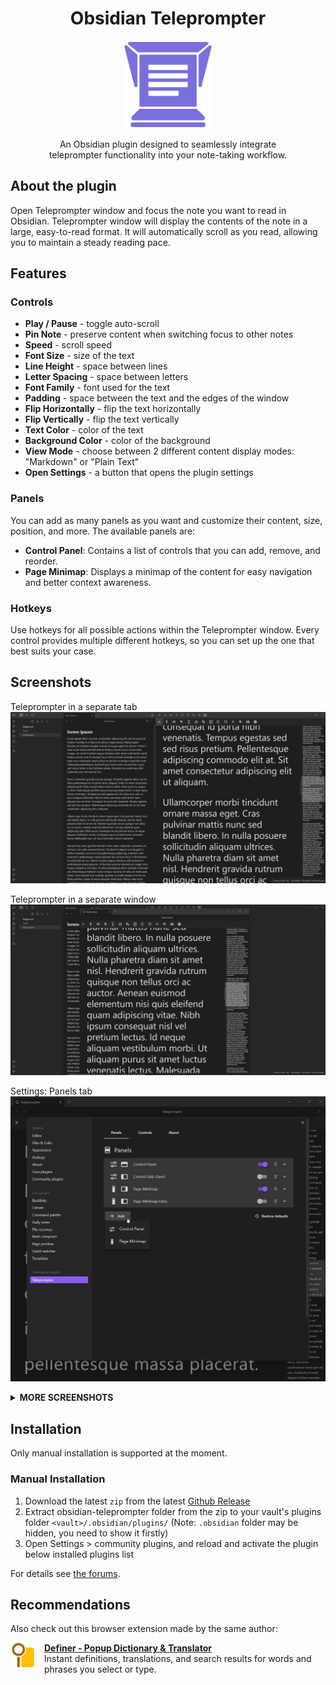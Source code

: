 <h1 align="center">Obsidian Teleprompter</h1>

<p align="center">
  <img src="./assets/logos/teleprompter.png" height="140"/>
</p>

<p align="center">
An Obsidian plugin designed to seamlessly integrate<br/>
teleprompter functionality into your note-taking workflow.
</p>

## About the plugin

Open Teleprompter window and focus the note you want to read in Obsidian.
Teleprompter window will display the contents of the note in a large,
easy-to-read format. It will automatically scroll as you read,
allowing you to maintain a steady reading pace.

## Features

### Controls

- **Play / Pause** - toggle auto-scroll
- **Pin Note** - preserve content when switching focus to other notes
- **Speed** - scroll speed
- **Font Size** - size of the text
- **Line Height** - space between lines
- **Letter Spacing** - space between letters
- **Font Family** - font used for the text
- **Padding** - space between the text and the edges of the window
- **Flip Horizontally** - flip the text horizontally
- **Flip Vertically** - flip the text vertically
- **Text Color** - color of the text
- **Background Color** - color of the background
- **View Mode** - choose between 2 different content display modes: "Markdown" or "Plain Text"
- **Open Settings** - a button that opens the plugin settings

### Panels

You can add as many panels as you want and customize their content, size,
position, and more. The available panels are:

- **Control Panel**: Contains a list of controls that you can add, remove, and reorder.
- **Page Minimap**: Displays a minimap of the content for
  easy navigation and better context awareness.

### Hotkeys

Use hotkeys for all possible actions within the Teleprompter window.
Every control provides multiple different hotkeys, so you can set up the one that
best suits your case.

## Screenshots

<p>
Teleprompter in a separate tab
  <img src="./assets/screenshots/tab.png"/>

Teleprompter in a separate window
<img src="./assets/screenshots/window.png"/>

Settings: Panels tab
<img src="./assets/screenshots/settings-panels.png"/>

</p>

<details>
  <summary><b>MORE SCREENSHOTS</b></summary>

Settings: Controls tab
<img src="./assets/screenshots/settings-controls.png"/>

Settings: expanded Font Size control in the Controls tab
<img src="./assets/screenshots/settings-controls-expanded.png"/>

Settings: expanded Control Panel in the Panels tab in white theme (if you're into that)
<img src="./assets/screenshots/settings-panels-expanded-white.png"/>

Hotkeys
<img src="./assets/screenshots/hotkeys.png"/>

</details>

## Installation

Only manual installation is supported at the moment.

### Manual Installation

1. Download the latest `zip` from the latest [Github Release](https://github.com/lumetrium/obsidian-teleprompter/releases)
2. Extract obsidian-teleprompter folder from the zip
   to your vault's plugins folder `<vault>/.obsidian/plugins/` (Note: `.obsidian` folder may be hidden, you need to show it firstly)
3. Open Settings > community plugins, and reload and activate the plugin below installed plugins list

For details see [the forums](https://forum.obsidian.md/t/plugins-mini-faq/7737).

## Recommendations

Also check out this browser extension made by the same author:

<a href="https://lumetrium.com/definer">
  <img src="./assets/logos/definer.png" style="margin-right: 1em" height="40px" align="left"/>
</a>

**[Definer - Popup Dictionary & Translator](https://lumetrium.com/definer)**  
Instant definitions, translations, and search results for words and phrases you select or type.

